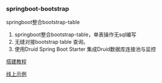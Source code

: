 ### springboot-bootstrap
springboot整合bootstrap-table

  1. springboot整合bootstrap-table，单表操作无sql编写
  2. 无缝对接bootstrap table 查询。
  3. 使用Druid Spring Boot Starter 集成Druid数据库连接池与监控

[搭建教程](https://www.cnblogs.com/jeremylai7/p/15234322.html)

[线上示例](https://www.jeremy7.cn/bootstrap/)
  
